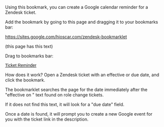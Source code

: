 Using this bookmark, you can create a Google calendar reminder for a Zendesk ticket.

Add the bookmark by going to this page and dragging it to your bookmarks bar:

https://sites.google.com/hioscar.com/zendesk-bookmarklet

(this page has this text)

Drag to bookmarks bar:

<a style="font-family: Arial, Helvetica, sans-serif" href="javascript:(function()%7Bjavascript%3A%20(function%20()%20%7B%0A%20%20%20%20if%20((window.location.href).indexOf('zendesk.com%2Fagent%2Ftickets%2F')%20%3D%3D%20-1)%7B%0A%20%20%20%20%20%20%20%20alert(%22This%20needs%20to%20be%20run%20on%20a%20Zendesk%20ticket.%22)%3B%0A%20%20%20%20%7Delse%7B%0A%20%20%20%20%20%20%20%20var%20currentTicketSource%20%3D%20document.querySelector(%22.fr-focus%22).innerHTML%3B%0A%20%20%20%20%20%20%20%20raw_source%20%3D%20currentTicketSource%3B%0A%20%20%20%20%20%20%20%20console.log(raw_source)%3B%0A%20%20%20%20%20%20%20%20var%20beforeText%3D'effective%20on%20'%3B%0A%20%20%20%20%20%20%20%20var%20ok%3Dtrue%3B%0A%20%20%20%20%20%20%20%20var%20type%3D%22effectiveDate%22%3B%0A%20%20%20%20%20%20%20%20if%20(raw_source.indexOf(beforeText)%20%3D%3D%20-1)%7B%0A%20%20%20%20%20%20%20%20%20%20%20%20var%20beforeText%3D'hcVeLQ%20StyledTextInput-sc-k12n8x-0%20fGPLUj%22%20value%3D%22'%3B%0A%20%20%20%20%20%20%20%20%20%20%20%20if%20(raw_source.indexOf(beforeText)%20%3D%3D%20-1)%7B%0A%20%20%20%20%20%20%20%20%20%20%20%20%20%20%20%20alert(%22Didn't%20find%20effective%20date%20text%20or%20due%20date%20field%20on%20this%20ticket%22)%3B%0A%20%20%20%20%20%20%20%20%20%20%20%20%20%20%20%20ok%3Dfalse%3B%0A%20%20%20%20%20%20%20%20%20%20%20%20%7Delse%7B%0A%20%20%20%20%20%20%20%20%20%20%20%20%20%20%20%20type%3D%22dueDate%22%0A%20%20%20%20%20%20%20%20%20%20%20%20%7D%0A%20%20%20%20%20%20%20%20%7D%0A%20%20%20%20%20%20%20%20if%20(ok)%7B%0A%20%20%20%20%20%20%20%20%20%20%20%20var%20pos%20%3D%20raw_source.indexOf(beforeText)%20%2B%20beforeText.length%3B%0A%20%20%20%20%20%20%20%20%20%20%20%20var%20endText%20%3D%20'%5Cn'%3B%0A%20%20%20%20%20%20%20%20%20%20%20%20if%20(type%20%3D%3D%20%22dueDate%22)%7B%0A%20%20%20%20%20%20%20%20%20%20%20%20%20%20%20%20endText%20%3D%20'%22%3E%3Cdiv'%3B%0A%20%20%20%20%20%20%20%20%20%20%20%20%7D%0A%20%20%20%20%20%20%20%20%20%20%20%20var%20dateText%20%3D%20raw_source.substring(pos%2C%20raw_source.indexOf(endText%2C%20pos))%3B%0A%20%20%20%20%20%20%20%20%20%20%20%20console.log(%22here%20is%20the%20dateText%3A%22)%3B%0A%20%20%20%20%20%20%20%20%20%20%20%20console.log(dateText)%3B%0A%20%20%20%20%20%20%20%20%20%20%20%20var%20eventDate%20%3D%20new%20Date(Date.parse(dateText))%3B%0A%20%20%20%20%20%20%20%20%20%20%20%20var%20eventYear%20%3D%20eventDate.getFullYear()%3B%0A%20%20%20%20%20%20%20%20%20%20%20%20console.log(eventYear)%3B%0A%20%20%20%20%20%20%20%20%20%20%20%20var%20eventMonth%20%3D%20(%220%22%20%2B%20(eventDate.getMonth()%2B1)).slice(-2)%3B%0A%20%20%20%20%20%20%20%20%20%20%20%20console.log(eventMonth)%3B%0A%20%20%20%20%20%20%20%20%20%20%20%20var%20eventDay%20%3D%20(%220%22%20%2B%20eventDate.getDate()).slice(-2)%3B%0A%20%20%20%20%20%20%20%20%20%20%20%20console.log(eventDay)%3B%0A%20%20%20%20%20%20%20%20%20%20%20%20var%20documentTitle%20%3D%20encodeURIComponent((document.title).replace(%22%20%E2%80%93%20Oscar%20Health%20%E2%80%93%20Zendesk%22%2C%22%22))%3B%0A%20%20%20%20%20%20%20%20%20%20%20%20var%20newCalLink%3D%22https%3A%2F%2Fcalendar.google.com%2Fcalendar%2Frender%3Faction%3DTEMPLATE%26text%3D%22%2BdocumentTitle%2B%22%26details%3D%22%2Bwindow.location.href%2B%22%26dates%3D%22%2BeventYear%2BeventMonth%2BeventDay%2B%22%2F%22%2BeventYear%2BeventMonth%2BeventDay%3B%0A%20%20%20%20%20%20%20%20%20%20%20%20console.log(newCalLink)%3B%0A%20%20%20%20%20%20%20%20%20%20%20%20window.open(newCalLink%2C%20'_blank')%3B%0A%20%20%20%20%20%20%20%20%7D%0A%20%20%20%20%7D%20%0A%7D)()%3B%7D)()%3B">Ticket Reminder</a>

How does it work?
Open a Zendesk ticket with an effective or due date, and click the bookmark.

The bookmarklet searches the page for the date immediately after the "effective on " text found on role change tickets.

If it does not find this text, it will look for a "due date" field.

Once a date is found, it will prompt you to create a new Google event for you with the ticket link in the description.